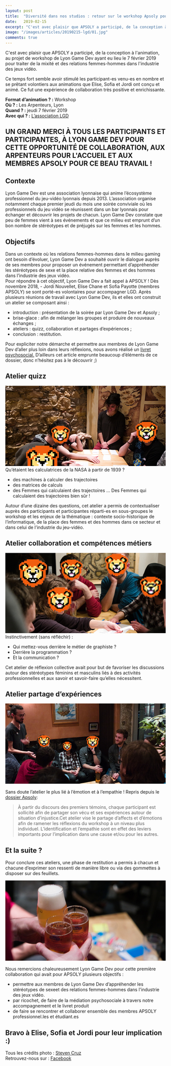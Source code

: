 ```yaml
---
layout: post
title:  "Diversité dans nos studios : retour sur le workshop Apsoly pour l’association Lyon Game Dev "
date:   2019-02-15
excerpt: "C'est avec plaisir que APSOLY a participé, de la conception à l'animation, au projet de workshop de Lyon Game Dev ayant eu lieu le 7 février 2019 pour traiter de la mixité et des relations femmes-hommes dans l'industrie des jeux vidéo."
image: "/images/articles/20190215-lgd/01.jpg"
comments: true
---           
```

C'est avec plaisir que APSOLY a participé, de la conception à l'animation, au projet de workshop de Lyon Game Dev ayant eu lieu le 7 février 2019 pour traiter de la mixité et des relations femmes-hommes dans l'industrie des jeux vidéo.

Ce temps fort semble avoir stimulé les participant-es venu-es en nombre et se prêtant volontiers aux animations que Elise, Sofia et Jordi ont conçu et animé. Ce fut une expérience de collaboration très positive et enrichissante.
                         
**Format d’animation ? :** Workshop  
**Où ? :** Les Arpenteurs, Lyon  
**Quand ? :** jeudi 7 février 2019  
**Avec qui ? :** [L’association LGD](https://lyongamedev.pro)  

## UN GRAND MERCI À TOUS LES PARTICIPANTS ET PARTICIPANTES, À LYON GAME DEV POUR CETTE OPPORTUNITÉ DE COLLABORATION, AUX ARPENTEURS POUR L'ACCUEIL ET AUX MEMBRES APSOLY POUR CE BEAU TRAVAIL ! 

## Contexte
Lyon Game Dev est une association lyonnaise qui anime l’écosystème professionnel du jeu-vidéo lyonnais depuis 2013. L’association organise notamment chaque premier jeudi du mois une soirée conviviale où les professionnels du jeu vidéo se réunissent dans un bar lyonnais pour échanger et découvrir les projets de chacun. Lyon Game Dev constate que peu de femmes vient à ses événements et que ce milieu est emprunt d’un bon nombre de stéréotypes et de préjugés sur les femmes et les hommes. 

## Objectifs
Dans un contexte où les relations femmes-hommes dans le milieu gaming ont besoin d’évoluer, Lyon Game Dev a souhaité ouvrir le dialogue auprès de ses membres pour proposer un événement permettant d’appréhender les stéréotypes de sexe et la place relative des femmes et des hommes dans l’industrie des jeux vidéo.  
Pour répondre à cet objectif, Lyon Game Dev a fait appel à APSOLY ! Dès novembre 2018, - Jordi Nouvellet, Elise Chane et Sofia Payotte (membres APSOLY) se sont porté-es volontaires pour accompagner LGD. Après plusieurs réunions de travail avec Lyon Game Dev, ils et elles ont construit un atelier se composant ainsi :
* introduction : présentation de la soirée par Lyon Game Dev et Apsoly ;
* brise-glace : afin de mélanger les groupes et produire de nouveaux échanges ;
* ateliers : quizz, collaboration et partages d’expériences ;
* conclusion : restitution.

Pour expliciter notre démarche et permettre aux membres de Lyon Game Dev d’aller plus loin dans leurs réflexions, nous avons réalisé un [livret psychosocial.](/docs/APSOLY_LGD_livret_participant-es.pdf) D’ailleurs cet article emprunte beaucoup d’éléments de ce dossier, donc n’hésitez pas à le découvrir ;)

## Atelier quizz
![Photo : Atelier Quizz](/images/articles/20190215-lgd/02.jpg)  
Qu’étaient les calculatrices de la NASA à partir de 1939 ?
* des machines à calculer des trajectoires
* des matrices de calculs
* des Femmes qui calculaient des trajectoires
… Des Femmes qui calculaient des trajectoires bien sûr !

Autour d’une dizaine des questions, cet atelier a permis de contextualiser auprès des participants et participantes réparti-es en sous-groupes le workshop et les enjeux de la thématique : contexte socio-historique de l’informatique, de la place des femmes et des hommes dans ce secteur et dans celui de l’industrie du jeu-vidéo.

## Atelier collaboration et compétences métiers
![Photo : Atelier collaboration et compétences métiers](/images/articles/20190215-lgd/03.jpg)  
Instinctivement (sans réfléchir) :
* Qui mettez-vous derrière le métier de graphiste ?
* Derrière la programmation ?
* Et la communication ?

Cet atelier de réflexion collective avait pour but de favoriser les discussions autour des stéréotypes féminins et masculins liés à des activités professionnelles et aux savoir et savoir-faire qu’elles nécessitent. 

## Atelier partage d’expériences
![Photo : Atelier collaboration et compétences métiers](/images/articles/20190215-lgd/04.jpg)

Sans doute l’atelier le plus lié à l’émotion et à l’empathie ! Repris depuis le [dossier Apsoly](/docs/APSOLY_LGD_livret_participant-es.pdf):

>À partir du discours des premiers témoins, chaque participant est sollicité afin de partager son vécu et ses expériences autour de situation d’injustice.Cet atelier vise le partage d’affects et d’émotions afin de ramener les réflexions du workshop à un niveau plus individuel. L’identification et l’empathie sont en effet des leviers importants pour l’implication dans une cause et/ou pour les autres.

## Et la suite ?
Pour conclure ces ateliers, une phase de restitution a permis à chacun et chacune d’exprimer son ressenti de manière libre ou via des gommettes à disposer sur des feuillets. 

![Photo : Atelier collaboration et compétences métiers](/images/articles/20190215-lgd/05.jpg)

Nous remercions chaleureusement Lyon Game Dev pour cette première collaboration qui avait pour APSOLY plusieurs objectifs : 
* permettre aux membres de Lyon Game Dev d’appréhender les stéréotypes de sexeet des relations femmes-hommes dans l'industrie des jeux vidéo. 
* par ricochet, de faire de la médiation psychosociale à travers notre accompagnement et le livret produit
* de faire se rencontrer et collaborer ensemble des membres APSOLY professionnel.les et étudiant.es

## Bravo à Elise, Sofia et Jordi pour leur implication :) 

Tous les crédits photo : [Steven Cruz](https://www.linkedin.com/in/steven-cruz-a53a7443/)  
Retrouvez-nous sur : [Facebook](https://www.facebook.com/apsoly/?ref=bookmarks)
